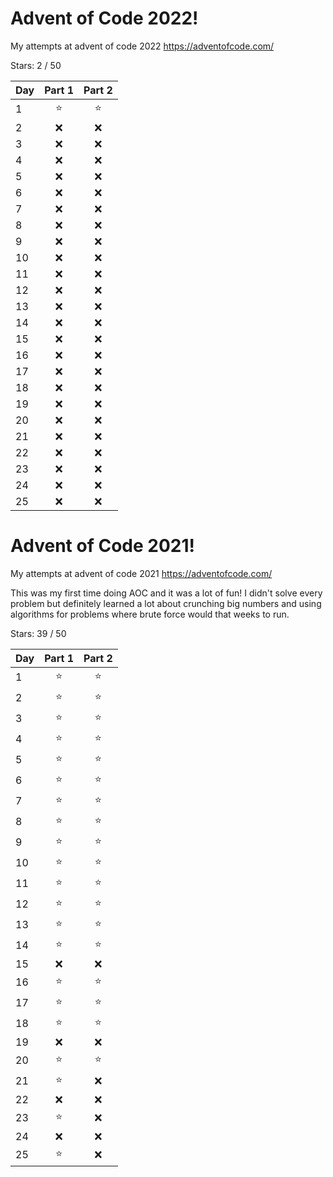 # Advent of Code 2022!

My attempts at advent of code 2022 https://adventofcode.com/

Stars: 2 / 50

| Day | Part 1 | Part 2 |
| --- | :----: | :----: |
| 1   |   ⭐   |   ⭐   |
| 2   |   ❌   |   ❌   |
| 3   |   ❌   |   ❌   |
| 4   |   ❌   |   ❌   |
| 5   |   ❌   |   ❌   |
| 6   |   ❌   |   ❌   |
| 7   |   ❌   |   ❌   |
| 8   |   ❌   |   ❌   |
| 9   |   ❌   |   ❌   |
| 10  |   ❌   |   ❌   |
| 11  |   ❌   |   ❌   |
| 12  |   ❌   |   ❌   |
| 13  |   ❌   |   ❌   |
| 14  |   ❌   |   ❌   |
| 15  |   ❌   |   ❌   |
| 16  |   ❌   |   ❌   |
| 17  |   ❌   |   ❌   |
| 18  |   ❌   |   ❌   |
| 19  |   ❌   |   ❌   |
| 20  |   ❌   |   ❌   |
| 21  |   ❌   |   ❌   |
| 22  |   ❌   |   ❌   |
| 23  |   ❌   |   ❌   |
| 24  |   ❌   |   ❌   |
| 25  |   ❌   |   ❌   |

# Advent of Code 2021!

My attempts at advent of code 2021 https://adventofcode.com/

This was my first time doing AOC and it was a lot of fun! I didn't solve every problem but definitely learned a lot about crunching big numbers and using algorithms for problems where brute force would that weeks to run.

Stars: 39 / 50

| Day | Part 1 | Part 2 |
| --- | :----: | :----: |
| 1   |   ⭐   |   ⭐   |
| 2   |   ⭐   |   ⭐   |
| 3   |   ⭐   |   ⭐   |
| 4   |   ⭐   |   ⭐   |
| 5   |   ⭐   |   ⭐   |
| 6   |   ⭐   |   ⭐   |
| 7   |   ⭐   |   ⭐   |
| 8   |   ⭐   |   ⭐   |
| 9   |   ⭐   |   ⭐   |
| 10  |   ⭐   |   ⭐   |
| 11  |   ⭐   |   ⭐   |
| 12  |   ⭐   |   ⭐   |
| 13  |   ⭐   |   ⭐   |
| 14  |   ⭐   |   ⭐   |
| 15  |   ❌   |   ❌   |
| 16  |   ⭐   |   ⭐   |
| 17  |   ⭐   |   ⭐   |
| 18  |   ⭐   |   ⭐   |
| 19  |   ❌   |   ❌   |
| 20  |   ⭐   |   ⭐   |
| 21  |   ⭐   |   ❌   |
| 22  |   ❌   |   ❌   |
| 23  |   ⭐   |   ❌   |
| 24  |   ❌   |   ❌   |
| 25  |   ⭐   |   ❌   |
